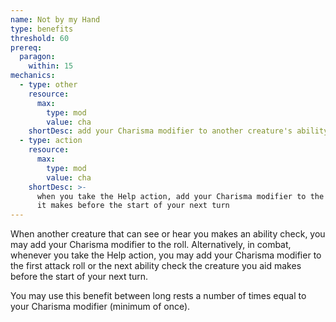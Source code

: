 ```yaml
---
name: Not by my Hand
type: benefits
threshold: 60
prereq:
  paragon:
    within: 15
mechanics:
  - type: other
    resource:
      max:
        type: mod
        value: cha
    shortDesc: add your Charisma modifier to another creature's ability check, if it can see or hear you
  - type: action
    resource:
      max:
        type: mod
        value: cha
    shortDesc: >-
      when you take the Help action, add your Charisma modifier to the creature's next ability check or attack roll
      it makes before the start of your next turn
---
```

When another creature that can see or hear you makes an ability check, you may add your Charisma modifier to the roll.
Alternatively, in combat, whenever you take the Help action, you may add your Charisma modifier to the first attack
roll or the next ability check the creature you aid makes before the start of your next turn.

You may use this benefit between long rests a number of times equal to your Charisma modifier (minimum of once).


